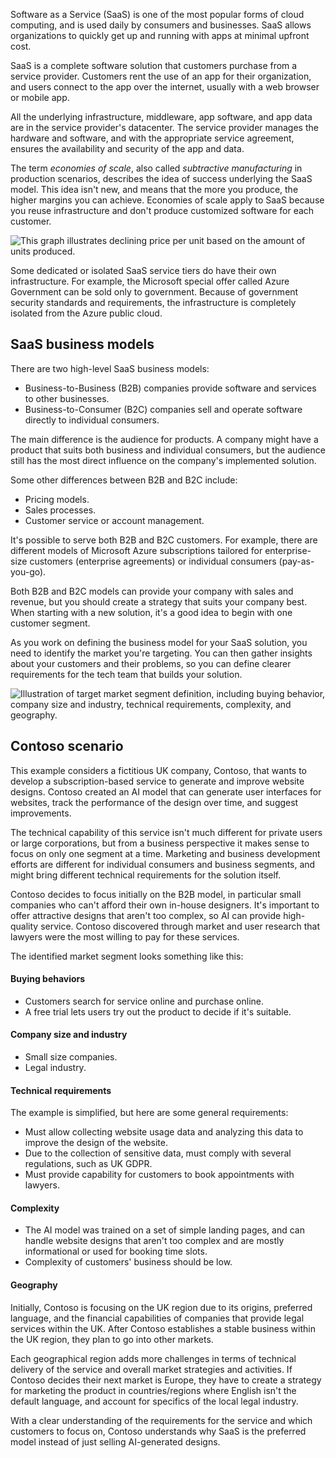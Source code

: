 Software as a Service (SaaS) is one of the most popular forms of cloud computing, and is used daily by consumers and businesses. SaaS allows organizations to quickly get up and running with apps at minimal upfront cost.

SaaS is a complete software solution that customers purchase from a service provider. Customers rent the use of an app for their organization, and users connect to the app over the internet, usually with a web browser or mobile app.

All the underlying infrastructure, middleware, app software, and app data are in the service provider's datacenter. The service provider manages the hardware and software, and with the appropriate service agreement, ensures the availability and security of the app and data.

The term *economies of scale*, also called *subtractive manufacturing* in production scenarios, describes the idea of success underlying the SaaS model. This idea isn't new, and means that the more you produce, the higher margins you can achieve. Economies of scale apply to SaaS because you reuse infrastructure and don't produce customized software for each customer.

![This graph illustrates declining price per unit based on the amount of units produced.](../media/economies-of-scale.png) 

Some dedicated or isolated SaaS service tiers do have their own infrastructure. For example, the Microsoft special offer called Azure Government can be sold only to government. Because of government security standards and requirements, the infrastructure is completely isolated from the Azure public cloud.

## SaaS business models

There are two high-level SaaS business models:

- Business-to-Business (B2B) companies provide software and services to other businesses.
- Business-to-Consumer (B2C) companies sell and operate software directly to individual consumers.

The main difference is the audience for products. A company might have a product that suits both business and individual consumers, but the audience still has the most direct influence on the company's implemented solution.

Some other differences between B2B and B2C include:

- Pricing models.
- Sales processes.
- Customer service or account management.

It's possible to serve both B2B and B2C customers. For example, there are different models of Microsoft Azure subscriptions tailored for enterprise-size customers (enterprise agreements) or individual consumers (pay-as-you-go).

Both B2B and B2C models can provide your company with sales and revenue, but you should create a strategy that suits your company best. When starting with a new solution, it's a good idea to begin with one customer segment.

As you work on defining the business model for your SaaS solution, you need to identify the market you're targeting. You can then gather insights about your customers and their problems, so you can define clearer requirements for the tech team that builds your solution.

![Illustration of target market segment definition, including buying behavior, company size and industry, technical requirements, complexity, and geography.](../media/target.png)

## Contoso scenario

This example considers a fictitious UK company, Contoso, that wants to develop a subscription-based service to generate and improve website designs. Contoso created an AI model that can generate user interfaces for websites, track the performance of the design over time, and suggest improvements.

The technical capability of this service isn't much different for private users or large corporations, but from a business perspective it makes sense to focus on only one segment at a time. Marketing and business development efforts are different for individual consumers and business segments, and might bring different technical requirements for the solution itself.

Contoso decides to focus initially on the B2B model, in particular small companies who can't afford their own in-house designers. It's important to offer attractive designs that aren't too complex, so AI can provide high-quality service. Contoso discovered through market and user research that lawyers were the most willing to pay for these services.

The identified market segment looks something like this:

#### Buying behaviors

- Customers search for service online and purchase online.
- A free trial lets users try out the product to decide if it's suitable.

#### Company size and industry

- Small size companies.
- Legal industry.

#### Technical requirements

The example is simplified, but here are some general requirements:

- Must allow collecting website usage data and analyzing this data to improve the design of the website.
- Due to the collection of sensitive data, must comply with several regulations, such as UK GDPR.
- Must provide capability for customers to book appointments with lawyers.

#### Complexity

- The AI model was trained on a set of simple landing pages, and can handle website designs that aren't too complex and are mostly informational or used for booking time slots.
- Complexity of customers' business should be low.

#### Geography 

Initially, Contoso is focusing on the UK region due to its origins, preferred language, and the financial capabilities of companies that provide legal services within the UK. After Contoso establishes a stable business within the UK region, they plan to go into other markets.

Each geographical region adds more challenges in terms of technical delivery of the service and overall market strategies and activities. If Contoso decides their next market is Europe, they have to create a strategy for marketing the product in countries/regions where English isn't the default language, and account for specifics of the local legal industry.

With a clear understanding of the requirements for the service and which customers to focus on, Contoso understands why SaaS is the preferred model instead of just selling AI-generated designs.
